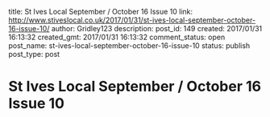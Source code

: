 title: St Ives Local September / October 16 Issue 10
link: http://www.stiveslocal.co.uk/2017/01/31/st-ives-local-september-october-16-issue-10/
author: Gridley123
description: 
post_id: 149
created: 2017/01/31 16:13:32
created_gmt: 2017/01/31 16:13:32
comment_status: open
post_name: st-ives-local-september-october-16-issue-10
status: publish
post_type: post

# St Ives Local September / October 16 Issue 10


